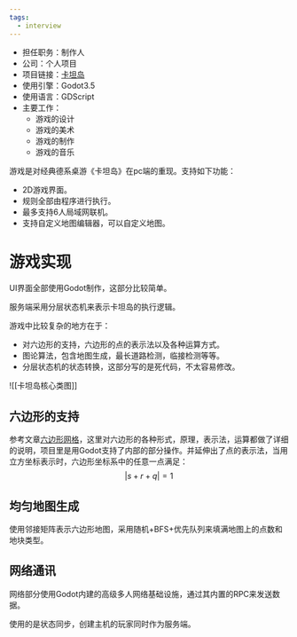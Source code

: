 ```yaml
---
tags:
  - interview
---
```

- 担任职务：制作人
- 公司：个人项目
- 项目链接：[卡坦岛](https://github.com/kirakuiin/Catan)
- 使用引擎：Godot3.5
- 使用语言：GDScript
- 主要工作：
	- 游戏的设计
	- 游戏的美术
	- 游戏的制作
	- 游戏的音乐

游戏是对经典德系桌游《卡坦岛》在pc端的重现。支持如下功能：
- 2D游戏界面。
- 规则全部由程序进行执行。
- 最多支持6人局域网联机。
- 支持自定义地图编辑器，可以自定义地图。

# 游戏实现

UI界面全部使用Godot制作，这部分比较简单。

服务端采用分层状态机来表示卡坦岛的执行逻辑。

游戏中比较复杂的地方在于：
- 对六边形的支持，六边形的点的表示法以及各种运算方式。
- 图论算法，包含地图生成，最长道路检测，临接检测等等。
- 分层状态机的状态转换，这部分写的是死代码，不太容易修改。

![[卡坦岛核心类图]]

## 六边形的支持

参考文章[六边形网格](https://www.redblobgames.com/grids/hexagons/)，这里对六边形的各种形式，原理，表示法，运算都做了详细的说明，项目里是用Godot支持了内部的部分操作。并延伸出了点的表示法，当用立方坐标表示时，六边形坐标系中的任意一点满足：
$$
|s+r+q| = 1
$$

## 均匀地图生成

使用邻接矩阵表示六边形地图，采用随机+BFS+优先队列来填满地图上的点数和地块类型。

## 网络通讯

网络部分使用Godot内建的高级多人网络基础设施，通过其内置的RPC来发送数据。

使用的是状态同步，创建主机的玩家同时作为服务端。